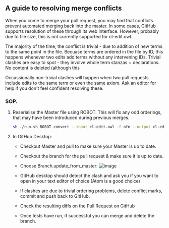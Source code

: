 ## A guide to resolving merge conflicts

When you come to merge your pull request, you may find that conflicts prevent automated merging back into the master.  In some cases, GitHub supports resolution of these through its web interface.  However, probably due to file size, this is not currently supported for cl-edit.owl.

The majority of the time, the conflict is trivial - due to addition of new terms to the same point in the file. Becuase terms are ordered in the file by ID, this happens whenever two edits add terms without any intervening IDs.  Trivial clashes are easy to spot - they involve whole term stanzas + declarations.  No content is deleted (although this   

Occassionally non-trivial clashes will happen when two pull requests include edits to the same term or even the same axiom.  Ask an editor for help if you don't feel confident resolving these.  

### SOP.

1. Reserialise the Master file using ROBOT. This will fix any odd orderings, that may have been introduced during previous merges.
    ```sh
    sh ./run.sh ROBOT convert --input cl-edit.owl -f ofn --output cl-edit.owl
   ```
4. In GitHub Desktop:

   * Checkout Master and pull to make sure your Master is up to date.
   * Checkout the branch for the pull request & make sure it is up to date.
   * Choose Branch.update_from_master: ![image](https://user-images.githubusercontent.com/112839/112127621-89af9f00-8bbd-11eb-8613-f3a2b8166085.png)

   * GitHub desktop should detect the clash and ask you if you want to open in your text editor of choice (Atom is a good choice)
   * If clashes are due to trivial ordering problems, delete conflict marks, commit and push back to GitHub.
   * Check the resulting diffs on the Pull Request on GitHub
   * Once tests have run, if successful you can merge and delete the branch.
  
  
